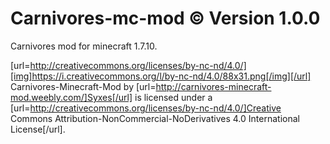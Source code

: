 Carnivores-mc-mod © Version 1.0.0
=================

Carnivores mod for minecraft 1.7.10.

[url=http://creativecommons.org/licenses/by-nc-nd/4.0/][img]https://i.creativecommons.org/l/by-nc-nd/4.0/88x31.png[/img][/url]
Carnivores-Minecraft-Mod by [url=http://carnivores-minecraft-mod.weebly.com/]Syxes[/url] is licensed under a [url=http://creativecommons.org/licenses/by-nc-nd/4.0/]Creative Commons Attribution-NonCommercial-NoDerivatives 4.0 International License[/url].
